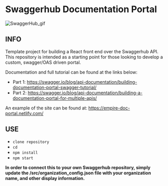 # Swaggerhub Documentation Portal

![SwaggerHub_gif](https://i.imgur.com/YAkrYRo.gif)

## INFO

Template project for building a React front end over the Swaggerhub API. This repository is intended as a starting point for those looking to develop a custom, swagger/OAS driven portal.

Documentation and full tutorial can be found at the links below: 
- Part 1: https://swagger.io/blog/api-documentation/building-documentation-portal-swagger-tutorial/
- Part 2: https://swagger.io/blog/api-documentation/building-a-documentation-portal-for-multiple-apis/

An example of the site can be found at: https://empire-doc-portal.netlify.com/

## USE

- `clone repository`
- `cd`
- `npm install`
- `npm start`

**In order to connect this to your own Swaggerhub repository, simply update the /src/organization_config.json file with your organization name, and other display information.**
